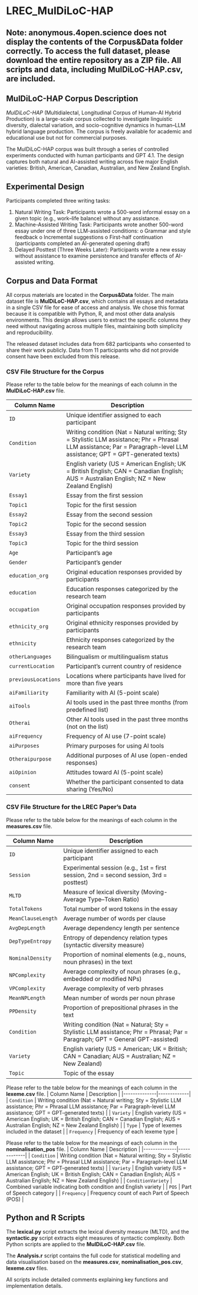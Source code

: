 # LREC_MulDiLoC-HAP
## Note: anonymous.4open.science does not display the contents of the Corpus&Data folder correctly. To access the full dataset, please download the entire repository as a ZIP file. All scripts and data, including MulDiLoC-HAP.csv, are included.

## MulDiLoC-HAP Corpus Description
*MulDiLoC-HAP* (Multidialectal, Longitudinal Corpus of Human–AI Hybrid Production) is a large-scale corpus collected to investigate linguistic diversity, dialectal variation, and socio-cognitive dynamics in human–LLM hybrid language production. The corpus is freely available for academic and educational use but not for commercial purposes.

The MulDiLoC-HAP corpus was built through a series of controlled experiments conducted with human participants and GPT 4.1. The design captures both natural and AI-assisted writing across five major English varieties: British, American, Canadian, Australian, and New Zealand English.
## Experimental Design
Participants completed three writing tasks:
1.	Natural Writing Task: Participants wrote a 500-word informal essay on a given topic (e.g., work–life balance) without any assistance.
2.	Machine-Assisted Writing Task: Participants wrote another 500-word essay under one of three LLM-assisted conditions:
o	Grammar and style feedback
o	Incremental suggestions
o	First-half continuation (participants completed an AI-generated opening draft)
3.	Delayed Posttest (Three Weeks Later): Participants wrote a new essay without assistance to examine persistence and transfer effects of AI-assisted writing.
## Corpus and Data Format
All corpus materials are located in the **Corpus&Data** folder. The main dataset file is **MulDiLoC-HAP.csv**, which contains all essays and metadata in a single CSV file for ease of access and analysis. We chose this format because it is compatible with Python, R, and most other data analysis environments. This design allows users to extract the specific columns they need without navigating across multiple files, maintaining both simplicity and reproducibility.

The released dataset includes data from 682 participants who consented to share their work publicly. Data from 11 participants who did not provide consent have been excluded from this release.
### CSV File Structure for the Corpus
Please refer to the table below for the meanings of each column in the **MulDiLoC-HAP.csv** file.

| **Column Name**     | **Description**                                                                                                                                                          |
| ------------------- | ------------------------------------------------------------------------------------------------------------------------------------------------------------------------ |
| `ID`                | Unique identifier assigned to each participant                                                                                                                           |
| `Condition`         | Writing condition (Nat = Natural writing; Sty = Stylistic LLM assistance; Phr = Phrasal LLM assistance; Par = Paragraph-level LLM assistance; GPT = GPT-generated texts) |
| `Variety`           | English variety (US = American English; UK = British English; CAN = Canadian English; AUS = Australian English; NZ = New Zealand English)                                |
| `Essay1`            | Essay from the first session                                                                                                                                             |
| `Topic1`            | Topic for the first session                                                                                                                                              |
| `Essay2`            | Essay from the second session                                                                                                                                            |
| `Topic2`            | Topic for the second session                                                                                                                                             |
| `Essay3`            | Essay from the third session                                                                                                                                             |
| `Topic3`            | Topic for the third session                                                                                                                                              |
| `Age`               | Participant’s age                                                                                                                                                        |
| `Gender`            | Participant’s gender                                                                                                                                                     |
| `education_org`     | Original education responses provided by participants                                                                                                                    |
| `education`         | Education responses categorized by the research team                                                                                                                     |
| `occupation`        | Original occupation responses provided by participants                                                                                                                   |
| `ethnicity_org`     | Original ethnicity responses provided by participants                                                                                                                    |
| `ethnicity`         | Ethnicity responses categorized by the research team                                                                                                                     |
| `otherLanguages`    | Bilingualism or multilingualism status                                                                                                                                   |
| `currentLocation`   | Participant’s current country of residence                                                                                                                               |
| `previousLocations` | Locations where participants have lived for more than five years                                                                                                         |
| `aiFamiliarity`     | Familiarity with AI (5-point scale)                                                                                                                                      |
| `aiTools`           | AI tools used in the past three months (from predefined list)                                                                                                            |
| `Otherai`           | Other AI tools used in the past three months (not on the list)                                                                                                           |
| `aiFrequency`       | Frequency of AI use (7-point scale)                                                                                                                                      |
| `aiPurposes`        | Primary purposes for using AI tools                                                                                                                                      |
| `Otheraipurpose`    | Additional purposes of AI use (open-ended responses)                                                                                                                     |
| `aiOpinion`         | Attitudes toward AI (5-point scale)                                                                                                                                      |
| `consent`           | Whether the participant consented to data sharing (Yes/No)                                                                                                               |


### CSV File Structure for the LREC Paper’s Data
Please refer to the table below for the meanings of each column in the **measures.csv** file.

| **Column Name** | **Description** |
|------------------|-----------------|
| `ID` | Unique identifier assigned to each participant |
| `Session` | Experimental session (e.g., 1st = first session, 2nd = second session, 3rd = posttest) |
| `MLTD` | Measure of lexical diversity (Moving-Average Type–Token Ratio) |
| `TotalTokens` | Total number of word tokens in the essay |
| `MeanClauseLength` | Average number of words per clause |
| `AvgDepLength` | Average dependency length per sentence |
| `DepTypeEntropy` | Entropy of dependency relation types (syntactic diversity measure) |
| `NominalDensity` | Proportion of nominal elements (e.g., nouns, noun phrases) in the text |
| `NPComplexity` | Average complexity of noun phrases (e.g., embedded or modified NPs) |
| `VPComplexity` | Average complexity of verb phrases |
| `MeanNPLength` | Mean number of words per noun phrase |
| `PPDensity` | Proportion of prepositional phrases in the text |
| `Condition` | Writing condition (Nat = Natural; Sty = Stylistic LLM assistance; Phr = Phrasal; Par = Paragraph; GPT = General GPT-assisted) |
| `Variety` | English variety (US = American; UK = British; CAN = Canadian; AUS = Australian; NZ = New Zealand) |
| `Topic` | Topic of the essay |

Please refer to the table below for the meanings of each column in the **lexeme.csv** file.
| Column Name | Description |
|--------------|-------------|
| `Condition` | Writing condition (Nat = Natural writing; Sty = Stylistic LLM assistance; Phr = Phrasal LLM assistance; Par = Paragraph-level LLM assistance; GPT = GPT-generated texts) |
| `Variety` | English variety (US = American English; UK = British English; CAN = Canadian English; AUS = Australian English; NZ = New Zealand English) |
| `Type` | Type of lexemes included in the dataset |
| `Frequency` | Frequency of each lexeme type |

Please refer to the table below for the meanings of each column in the **nominalisation_pos** file.
| Column Name | Description |
|--------------|-------------|
| `Condition` | Writing condition (Nat = Natural writing; Sty = Stylistic LLM assistance; Phr = Phrasal LLM assistance; Par = Paragraph-level LLM assistance; GPT = GPT-generated texts) |
| `Variety` | English variety (US = American English; UK = British English; CAN = Canadian English; AUS = Australian English; NZ = New Zealand English) |
| `ConditionVariety` | Combined variable indicating both condition and English variety |
| `POS` | Part of Speech category |
| `Frequency` | Frequency count of each Part of Speech (POS) |


## Python and R Scripts
The **lexical.py** script extracts the lexical diversity measure (MLTD), and the **syntactic.py** script extracts eight measures of syntactic complexity. Both Python scripts are applied to the **MulDiLoC-HAP.csv** file.

The **Analysis.r** script contains the full code for statistical modelling and data visualisation based on the **measures.csv**, **nominalisation_pos.csv**, **lexeme.csv** files.

All scripts include detailed comments explaining key functions and implementation details.
